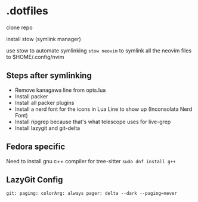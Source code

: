 # .dotfiles

clone repo

install stow (symlink manager)

use stow to automate symlinking
`stow neovim`
to symlink all the neovim files to $HOME/.config/nvim

## Steps after symlinking
- Remove kanagawa line from opts.lua
- Install packer
- Install all packer plugins
- Install a nerd font for the icons in Lua Line to show up (Inconsolata Nerd Font)
- Install ripgrep because that's what telescope uses for live-grep
- Install lazygit and git-delta

## Fedora specific
Need to install gnu c++ compiler for tree-sitter
`
sudo dnf install g++
`

## LazyGit Config
`
git:
  paging:
    colorArg: always
    pager: delta --dark --paging=never
`
